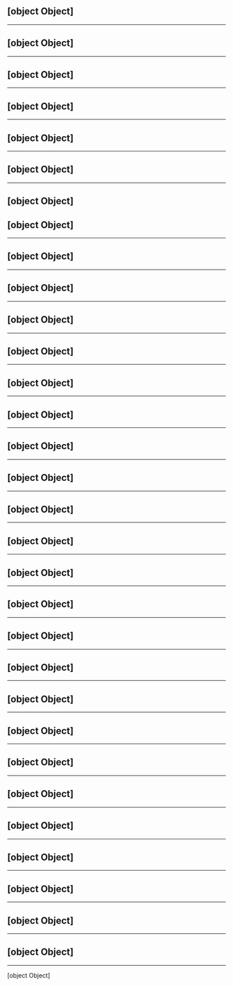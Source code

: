 [object Object]
 ------------------------------------ 

 ------------------------------------ 
[object Object]
 ------------------------------------ 

 ------------------------------------ 
[object Object]
 ------------------------------------ 

 ------------------------------------ 
[object Object]
 ------------------------------------ 

 ------------------------------------ 
[object Object]
 ------------------------------------ 

 ------------------------------------ 
[object Object]
 ------------------------------------ 

 ------------------------------------ 
[object Object]
 ------------------------------------ 
[object Object]
 ------------------------------------ 

 ------------------------------------ 
[object Object]
 ------------------------------------ 

 ------------------------------------ 
[object Object]
 ------------------------------------ 

 ------------------------------------ 
[object Object]
 ------------------------------------ 

 ------------------------------------ 
[object Object]
 ------------------------------------ 

 ------------------------------------ 
[object Object]
 ------------------------------------ 

 ------------------------------------ 
[object Object]
 ------------------------------------ 

 ------------------------------------ 
[object Object]
 ------------------------------------ 

 ------------------------------------ 
[object Object]
 ------------------------------------ 

 ------------------------------------ 
[object Object]
 ------------------------------------ 

 ------------------------------------ 
[object Object]
 ------------------------------------ 

 ------------------------------------ 
[object Object]
 ------------------------------------ 

 ------------------------------------ 
[object Object]
 ------------------------------------ 

 ------------------------------------ 
[object Object]
 ------------------------------------ 

 ------------------------------------ 
[object Object]
 ------------------------------------ 

 ------------------------------------ 
[object Object]
 ------------------------------------ 

 ------------------------------------ 
[object Object]
 ------------------------------------ 

 ------------------------------------ 
[object Object]
 ------------------------------------ 

 ------------------------------------ 
[object Object]
 ------------------------------------ 

 ------------------------------------ 
[object Object]
 ------------------------------------ 

 ------------------------------------ 
[object Object]
 ------------------------------------ 

 ------------------------------------ 
[object Object]
 ------------------------------------ 

 ------------------------------------ 
[object Object]
 ------------------------------------ 

 ------------------------------------ 
[object Object]
 ------------------------------------ 

 ------------------------------------ 
[object Object]
